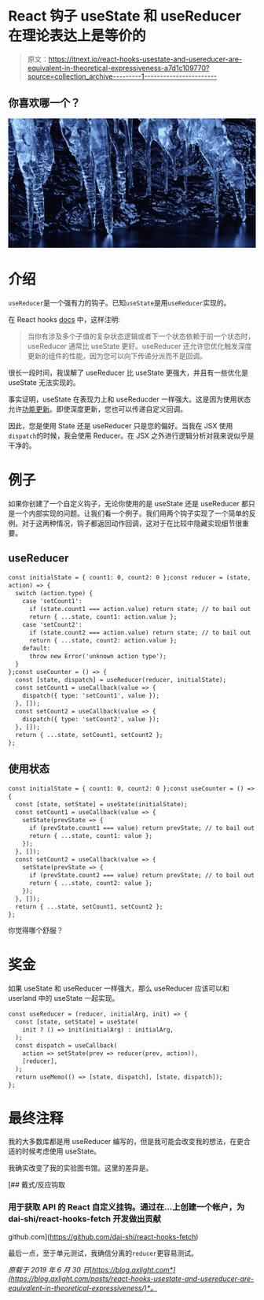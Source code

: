 # React 钩子 useState 和 useReducer 在理论表达上是等价的

> 原文：<https://itnext.io/react-hooks-usestate-and-usereducer-are-equivalent-in-theoretical-expressiveness-a7d1c109770?source=collection_archive---------1----------------------->

## 你喜欢哪一个？

![](img/845682981f3b59719bd0e0b7c7591de9.png)

# 介绍

`useReducer`是一个强有力的钩子。已知`useState`是用`useReducer`实现的。

在 React hooks [docs](https://reactjs.org/docs/hooks-reference.html#usereducer) 中，这样注明:

> 当你有涉及多个子值的复杂状态逻辑或者下一个状态依赖于前一个状态时，useReducer 通常比 useState 更好。useReducer 还允许您优化触发深度更新的组件的性能，因为您可以向下传递分派而不是回调。

很长一段时间，我误解了 useReducer 比 useState 更强大，并且有一些优化是 useState 无法实现的。

事实证明，useState 在表现力上和 useReducder 一样强大。这是因为使用状态允许[功能更新](https://reactjs.org/docs/hooks-reference.html#functional-updates)。即使深度更新，您也可以传递自定义回调。

因此，您是使用 State 还是 useReducer 只是您的偏好。当我在 JSX 使用`dispatch`的时候，我会使用 Reducer。在 JSX 之外进行逻辑分析对我来说似乎是干净的。

# 例子

如果你创建了一个自定义钩子，无论你使用的是 useState 还是 useReducer 都只是一个内部实现的问题。让我们看一个例子。我们用两个钩子实现了一个简单的反例。对于这两种情况，钩子都返回动作回调，这对于在比较中隐藏实现细节很重要。

## **useReducer**

```
const initialState = { count1: 0, count2: 0 };const reducer = (state, action) => {
  switch (action.type) {
    case 'setCount1':
      if (state.count1 === action.value) return state; // to bail out
      return { ...state, count1: action.value };
    case 'setCount2':
      if (state.count2 === action.value) return state; // to bail out
      return { ...state, count2: action.value };
    default:
      throw new Error('unknown action type');
  }
};const useCounter = () => {
  const [state, dispatch] = useReducer(reducer, initialState);
  const setCount1 = useCallback(value => {
    dispatch({ type: 'setCount1', value });
  }, []);
  const setCount2 = useCallback(value => {
    dispatch({ type: 'setCount2', value });
  }, []);
  return { ...state, setCount1, setCount2 };
};
```

## **使用状态**

```
const initialState = { count1: 0, count2: 0 };const useCounter = () => {
  const [state, setState] = useState(initialState);
  const setCount1 = useCallback(value => {
    setState(prevState => {
      if (prevState.count1 === value) return prevState; // to bail out
      return { ...state, count1: value };
    });
  }, []);
  const setCount2 = useCallback(value => {
    setState(prevState => {
      if (prevState.count2 === value) return prevState; // to bail out
      return { ...state, count2: value };
    });
  }, []);
  return { ...state, setCount1, setCount2 };
};
```

你觉得哪个舒服？

# 奖金

如果 useState 和 useReducer 一样强大，那么 useReducer 应该可以和 userland 中的 useState 一起实现。

```
const useReducer = (reducer, initialArg, init) => {
  const [state, setState] = useState(
    init ? () => init(initialArg) : initialArg,
  );
  const dispatch = useCallback(
    action => setState(prev => reducer(prev, action)),
    [reducer],
  );
  return useMemo(() => [state, dispatch], [state, dispatch]);
};
```

# 最终注释

我的大多数库都是用 useReducer 编写的，但是我可能会改变我的想法，在更合适的时候考虑使用 useState。

我确实改变了我的实验图书馆。这里的差异是。

[](https://github.com/dai-shi/react-hooks-fetch) [## 戴式/反应钩取

### 用于获取 API 的 React 自定义挂钩。通过在…上创建一个帐户，为 dai-shi/react-hooks-fetch 开发做出贡献

github.com](https://github.com/dai-shi/react-hooks-fetch) 

最后一点，至于单元测试，我确信分离的`reducer`更容易测试。

*原载于 2019 年 6 月 30 日*[*https://blog.axlight.com*](https://blog.axlight.com/posts/react-hooks-usestate-and-usereducer-are-equivalent-in-theoretical-expressiveness/)*。*
